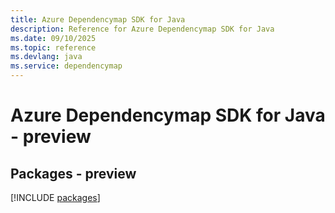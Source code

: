 ```yaml
---
title: Azure Dependencymap SDK for Java
description: Reference for Azure Dependencymap SDK for Java
ms.date: 09/10/2025
ms.topic: reference
ms.devlang: java
ms.service: dependencymap
---
```

# Azure Dependencymap SDK for Java - preview
## Packages - preview
[!INCLUDE [packages](dependencymap-index.md)]